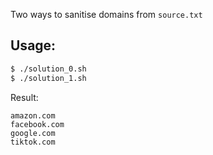 Two ways to sanitise domains from `source.txt`

## Usage:
``` bash
$ ./solution_0.sh
$ ./solution_1.sh
```

Result:
```
amazon.com
facebook.com
google.com
tiktok.com
```
